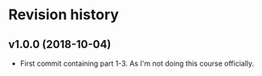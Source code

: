 Revision history
===================

v1.0.0 (2018-10-04)
--------------------

* First commit containing part 1-3. As I'm not doing this course officially.
